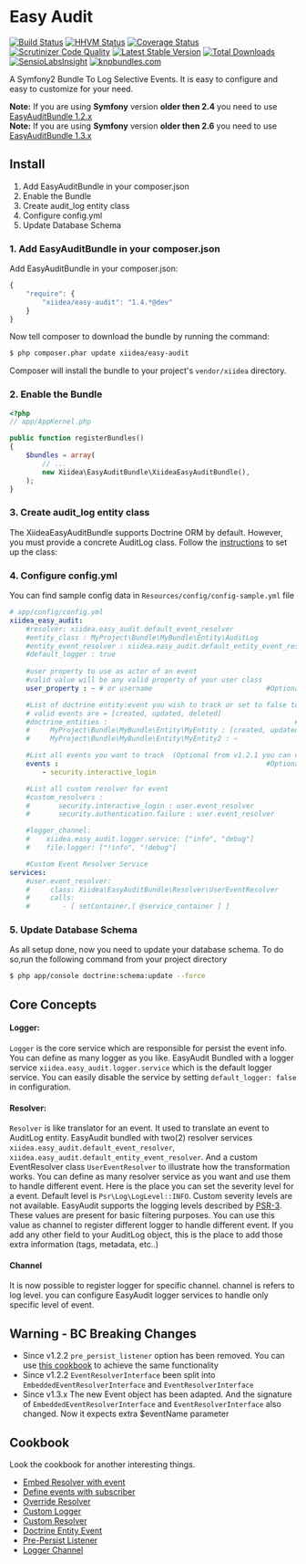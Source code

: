 Easy Audit
==========
[![Build Status](https://travis-ci.org/xiidea/EasyAuditBundle.svg?branch=master)](https://travis-ci.org/xiidea/EasyAuditBundle)
[![HHVM Status](http://hhvm.h4cc.de/badge/xiidea/easy-audit.svg)](http://hhvm.h4cc.de/package/xiidea/easy-audit)
[![Coverage Status](https://coveralls.io/repos/xiidea/EasyAuditBundle/badge.svg?branch=master&service=github)](https://coveralls.io/github/xiidea/EasyAuditBundle?branch=master)
[![Scrutinizer Code Quality](https://scrutinizer-ci.com/g/xiidea/EasyAuditBundle/badges/quality-score.png?b=master)](https://scrutinizer-ci.com/g/xiidea/EasyAuditBundle/?branch=master)
[![Latest Stable Version](https://poser.pugx.org/xiidea/easy-audit/v/stable.png)](https://packagist.org/packages/xiidea/easy-audit)
[![Total Downloads](https://poser.pugx.org/xiidea/easy-audit/downloads.png)](https://packagist.org/packages/xiidea/easy-audit)
[![SensioLabsInsight](https://insight.sensiolabs.com/projects/b8802bf0-af10-4343-a6c4-846d6b481978/mini.png)](https://insight.sensiolabs.com/projects/b8802bf0-af10-4343-a6c4-846d6b481978)
[![knpbundles.com](http://knpbundles.com/xiidea/EasyAuditBundle/badge-short)](http://knpbundles.com/xiidea/EasyAuditBundle)


A Symfony2 Bundle To Log Selective Events. It is easy to configure and easy to customize for your need.

**Note:** If you are using **Symfony** version **older then 2.4** you need to use [EasyAuditBundle 1.2.x](https://github.com/xiidea/EasyAuditBundle/tree/1.2.x)   
**Note:** If you are using **Symfony** version **older then 2.6** you need to use [EasyAuditBundle 1.3.x](https://github.com/xiidea/EasyAuditBundle/tree/1.2.x)

Install
-------
1. Add EasyAuditBundle in your composer.json
2. Enable the Bundle
3. Create audit_log entity class
4. Configure config.yml
5. Update Database Schema

### 1. Add EasyAuditBundle in your composer.json

Add EasyAuditBundle in your composer.json:

```js
{
    "require": {
        "xiidea/easy-audit": "1.4.*@dev"
    }
}
```

Now tell composer to download the bundle by running the command:

``` bash
$ php composer.phar update xiidea/easy-audit
```

Composer will install the bundle to your project's `vendor/xiidea` directory.

### 2. Enable the Bundle

``` php
<?php
// app/AppKernel.php

public function registerBundles()
{
    $bundles = array(
        // ...
        new Xiidea\EasyAuditBundle\XiideaEasyAuditBundle(),
    );
}
```

### 3. Create audit_log entity class

The XiideaEasyAuditBundle supports Doctrine ORM by default. However, you must provide a concrete AuditLog class. Follow the [instructions](https://github.com/xiidea/EasyAuditBundle/blob/master/Resources/doc/audit-log-entity-orm.md) to set up the class:


### 4. Configure config.yml

You can find sample config data in `Resources/config/config-sample.yml` file

``` yaml
# app/config/config.yml
xiidea_easy_audit:
    #resolver: xiidea.easy_audit.default_event_resolver                           #Optional
    #entity_class : MyProject\Bundle\MyBundle\Entity\AuditLog                     #Required
    #entity_event_resolver : xiidea.easy_audit.default_entity_event_resolver      #Optional
    #default_logger : true                                                        #Optional
    
    #user property to use as actor of an event
    #valid value will be any valid property of your user class
    user_property : ~ # or username                            #Optional

    #List of doctrine entity:event you wish to track or set to false to disable logs for doctrine events
    # valid events are = [created, updated, deleted]
    #doctrine_entities :                                              #Optional
    #     MyProject\Bundle\MyBundle\Entity\MyEntity : [created, updated, deleted]
    #     MyProject\Bundle\MyBundle\Entity\MyEntity2 : ~

    #List all events you want to track  (Optional from v1.2.1 you can now use subscriber to define it)
    events :                                                   #Optional
        - security.interactive_login

    #List all custom resolver for event
    #custom_resolvers :
    #       security.interactive_login : user.event_resolver
    #       security.authentication.failure : user.event_resolver

    #logger_channel:
    #    xiidea.easy_audit.logger.service: ["info", "debug"]
    #    file.logger: ["!info", "!debug"]

    #Custom Event Resolver Service
services:
    #user.event_resolver:
    #     class: Xiidea\EasyAuditBundle\Resolver\UserEventResolver
    #     calls:
    #        - [ setContainer,[ @service_container ] ]
```

### 5. Update Database Schema

As all setup done, now you need to update your database schema. To do so,run the following command from your project directory
``` bash
$ php app/console doctrine:schema:update --force
```

Core Concepts
-------------

#### Logger:

`Logger` is the core service which are responsible for persist the event info. You can define as many logger as you like.
EasyAudit Bundled with a logger service `xiidea.easy_audit.logger.service` which is the default logger service. You can easily
disable the service by setting `default_logger: false` in configuration.

#### Resolver:
`Resolver` is like translator for an event. It used to translate an event to AuditLog entity. EasyAudit bundled with two(2)
resolver services `xiidea.easy_audit.default_event_resolver`, `xiidea.easy_audit.default_entity_event_resolver`. And a
custom EventResolver class `UserEventResolver` to illustrate how the transformation works. You can define as many resolver
service as you want and use them to handle different event. Here is the place you can set the severity level for a event. Default
level is `Psr\Log\LogLevel::INFO`. Custom severity levels are not available. EasyAudit supports the logging levels
described by [PSR-3](http://www.php-fig.org/psr/psr-3). These values are present for basic filtering purposes. You can
use this value as channel to register different logger to handle different event. If you add any other field to your
AuditLog object, this is the place to add those extra information (tags, metadata, etc..)

#### Channel
It is now possible to register logger for specific channel. channel is refers to log level. you can configure EasyAudit logger
services to handle only specific level of event.

Warning - BC Breaking Changes
-----------------------------

* Since v1.2.2 `pre_persist_listener` option has been removed. You can use [this cookbook](https://github.com/xiidea/EasyAuditBundle/blob/master/Resources/doc/pre-persist-listener.md) to achieve the same functionality
* Since v1.2.2 `EventResolverInterface` been split into `EmbeddedEventResolverInterface` and `EventResolverInterface`
* Since v1.3.x The new Event object has been adapted. And the signature of `EmbeddedEventResolverInterface` and 
  `EventResolverInterface` also changed. Now it expects extra $eventName parameter     


Cookbook
--------

Look the cookbook for another interesting things.

- [Embed Resolver with event](https://github.com/xiidea/EasyAuditBundle/blob/master/Resources/doc/embed-resolver.md)
- [Define events with subscriber](https://github.com/xiidea/EasyAuditBundle/blob/master/Resources/doc/subscriber.md)
- [Override Resolver](https://github.com/xiidea/EasyAuditBundle/blob/master/Resources/doc/override-resolver.md)
- [Custom Logger](https://github.com/xiidea/EasyAuditBundle/blob/master/Resources/doc/custom-logger.md)
- [Custom Resolver](https://github.com/xiidea/EasyAuditBundle/blob/master/Resources/doc/custom-resolver.md)
- [Doctrine Entity Event](https://github.com/xiidea/EasyAuditBundle/blob/master/Resources/doc/doctrine-entity-events.md)
- [Pre-Persist Listener](https://github.com/xiidea/EasyAuditBundle/blob/master/Resources/doc/pre-persist-listener.md)
- [Logger Channel](https://github.com/xiidea/EasyAuditBundle/blob/master/Resources/doc/logger-channel.md)
